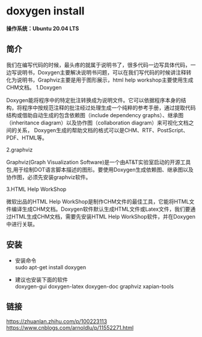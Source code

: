 # doxygen install

**操作系统：Ubuntu 20.04 LTS**

## 简介
我们在编写代码的时候，最头疼的就属于说明书了，很多代码一边写具体代码，一边写说明书，Doxygen主要解决说明书问题，可以在我们写代码的时候讲注释转化为说明书，Graphviz主要是用于图形展示，html help workshop主要使用生成CHM文档。
1.Doxygen

Doxygen能将程序中的特定批注转换成为说明文件。它可以依据程序本身的结构，将程序中按规范注释的批注经过处理生成一个纯粹的参考手册，通过提取代码结构或借助自动生成的包含依赖图（include dependency graphs）、继承图（inheritance diagram）以及协作图（collaboration diagram）来可视化文档之间的关系， Doxygen生成的帮助文档的格式可以是CHM、RTF、PostScript、PDF、HTML等。

2.graphviz

Graphviz(Graph Visualization Software)是一个由AT&T实验室启动的开源工具包,用于绘制DOT语言脚本描述的图形。要使用Doxygen生成依赖图、继承图以及协作图，必须先安装graphviz软件。

3.HTML Help WorkShop

微软出品的HTML Help WorkShop是制作CHM文件的最佳工具，它能将HTML文件编译生成CHM文档。Doxygen软件默认生成HTML文件或Latex文件，我们要通过HTML生成CHM文档，需要先安装HTML Help WorkShop软件，并在Doxygen中进行关联。

## 安装
* 安装命令  
sudo apt-get install doxygen 

* 建议也安装下面的软件  
doxygen-gui doxygen-latex doxygen-doc graphviz xapian-tools

## 链接
https://zhuanlan.zhihu.com/p/100223113
https://www.cnblogs.com/arnoldlu/p/11552271.html